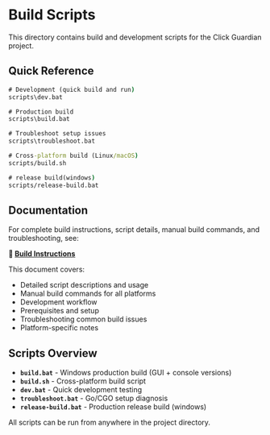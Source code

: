 # Build Scripts

This directory contains build and development scripts for the Click Guardian project.

## Quick Reference

```cmd
# Development (quick build and run)
scripts\dev.bat

# Production build
scripts\build.bat

# Troubleshoot setup issues
scripts\troubleshoot.bat

# Cross-platform build (Linux/macOS)
scripts/build.sh

# release build(windows)
scripts/release-build.bat
```

## Documentation

For complete build instructions, script details, manual build commands, and troubleshooting, see:

**📖 [Build Instructions](../docs/BUILD.md)**

This document covers:

- Detailed script descriptions and usage
- Manual build commands for all platforms
- Development workflow
- Prerequisites and setup
- Troubleshooting common build issues
- Platform-specific notes

## Scripts Overview

- **`build.bat`** - Windows production build (GUI + console versions)
- **`build.sh`** - Cross-platform build script
- **`dev.bat`** - Quick development testing
- **`troubleshoot.bat`** - Go/CGO setup diagnosis
- **`release-build.bat`** - Production release build (windows)

All scripts can be run from anywhere in the project directory.
